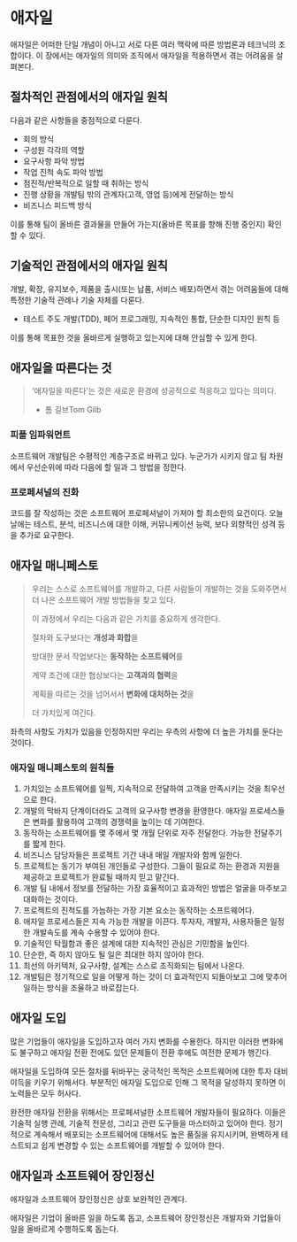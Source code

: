 # 애자일

애자일은 어떠한 단일 개념이 아니고 서로 다른 여러 맥락에 따른 방법론과 테크닉의 조합이다. 
이 장에서는 애자일의 의미와 조직에서 애자일을 적용하면서 겪는 어려움을 살펴본다.

## 절차적인 관점에서의 애자일 원칙

다음과 같은 사항들을 중점적으로 다룬다.
* 회의 방식
* 구성원 각각의 역할
* 요구사항 파악 방법
* 작업 진척 속도 파악 방법
* 점진적/반복적으로 일할 때 취하는 방식
* 진행 상황을 개발팀 밖의 관계자(고객, 영업 등)에게 전달하는 방식
* 비즈니스 피드백 방식

이를 통해 팀이 올바른 결과물을 만들어 가는지(올바른 목표를 향해 진행 중인지) 확인할 수 있다.

## 기술적인 관점에서의 애자일 원칙

개발, 확장, 유지보수, 제품을 출시(또는 납품, 서비스 배포)하면서 겪는 어려움들에 대해 특정한 기술적 관례나 기술 자체를 다룬다.

* 테스트 주도 개발(TDD), 페어 프로그래밍, 지속적인 통합, 단순한 디자인 원칙 등

이를 통해 목표한 것을 올바르게 실행하고 있는지에 대해 안심할 수 있게 한다.

## 애자일을 따른다는 것

> ‘애자일을 따른다’는 것은 새로운 환경에 성공적으로 적응하고 있다는 의미다.
> - 톰 길브Tom Gilb

### 피플 임파워먼트
소프트웨어 개발팀은 수평적인 계층구조로 바뀌고 있다. 누군가가 시키지 않고 팀 차원에서 우선순위에 따라 다음에 할 일과 그 방법을 정한다.

### 프로페셔널의 진화
코드를 잘 작성하는 것은 소프트웨어 프로페셔널이 가져야 할 최소한의 요건이다. 
오늘날에는 테스트, 분석, 비즈니스에 대한 이해, 커뮤니케이션 능력, 보다 외향적인 성격 등을 추가로 요구한다.

## 애자일 매니페스토
> 우리는 스스로 소프트웨어를 개발하고, 다른 사람들이 개발하는 것을 도와주면서 더 나은 소프트웨어 개발 방법들을 찾고 있다. 
> 
> 이 과정에서 우리는 다음과 같은 가치를 중요하게 생각한다.
> 
> 절차와 도구보다는 **개성과 화합**을
> 
> 방대한 문서 작업보다는 **동작하는 소프트웨어**를
> 
> 계약 조건에 대한 협상보다는 **고객과의 협력**을
> 
> 계획을 따르는 것을 넘어서서 **변화에 대처하는 것**을
> 
> 더 가치있게 여긴다.
 

좌측의 사항도 가치가 있음을 인정하지만 우리는 우측의 사항에 더 높은 가치를 둔다는 것이다.

### 애자일 매니페스토의 원칙들
1. 가치있는 소프트웨어를 일찍, 지속적으로 전달하여 고객을 만족시키는 것을 최우선으로 한다.
1. 개발의 막바지 단계이더라도 고객의 요구사항 변경을 환영한다. 애자일 프로세스들은 변화를 활용하여 고객의 경쟁력을 높이는 데 기여한다.
1. 동작하는 소프트웨어를 몇 주에서 몇 개월 단위로 자주 전달한다. 가능한 전달주기를 짧게 한다.
1. 비즈니스 담당자들은 프로젝트 기간 내내 매일 개발자와 함께 일한다.
1. 프로젝트는 동기가 부여된 개인들로 구성한다. 그들이 필요로 하는 환경과 지원을 제공하고 프로젝트가 완료될 때까지 믿고 맡긴다.
1. 개발 팀 내에서 정보를 전달하는 가장 효율적이고 효과적인 방법은 얼굴을 마주보고 대화하는 것이다.
1. 프로젝트의 진척도를 가늠하는 가장 기본 요소는 동작하는 소프트웨어다.
1. 애자일 프로세스들은 지속 가능한 개발을 이끈다. 투자자, 개발자, 사용자들은 일정한 개발속도를 계속 수용할 수 있어야 한다.
1. 기술적인 탁월함과 좋은 설계에 대한 지속적인 관심은 기민함을 높인다.
1. 단순한, 즉 하지 않아도 될 일은 최대한 하지 않아야 한다.
1. 최선의 아키텍처, 요구사항, 설계는 스스로 조직화되는 팀에서 나온다.
1. 개발팀은 정기적으로 일을 어떻게 하는 것이 더 효과적인지 되돌아보고 그에 맞추어 일하는 방식을 조율하고 바로잡는다.

## 애자일 도입
많은 기업들이 애자일을 도입하고자 여러 가지 변화를 수용한다. 
하지만 이러한 변화에도 불구하고 애자일 전환 전에도 있던 문제들이 전환 후에도 여전한 문제가 행긴다.

애자일을 도입하여 모든 절차를 뒤바꾸는 궁극적인 목적은 소프트웨어에 대한 투자 대비 이득을 키우기 위해서다. 
부분적인 애자일 도입으로 인해 그 목적을 달성하지 못하면 이 노력들은 모두 허사다.

완전한 애자일 전환을 위해서는 프로페셔널한 소프트웨어 개발자들이 필요하다. 
이들은 기술적 실행 관례, 기술적 전문성, 그리고 관련 도구들을 마스터하고 있어야 한다. 
정기적으로 계속해서 배포되는 소프트웨어에 대해서도 높은 품질을 유지시키며, 
완벽하게 테스트되고 쉽게 변경할 수 있는 소프트웨어를 개발할 수 있어야 한다.

## 애자일과 소프트웨어 장인정신
애자일과 소프트웨어 장인정신은 상호 보완적인 관계다.

애자일은 기업이 올바른 일을 하도록 돕고, 소프트웨어 장인정신은 개발자와 기업들이 일을 올바르게 수행하도록 돕는다.
